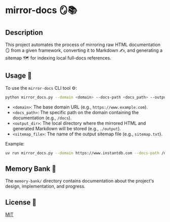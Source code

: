 # mirror-docs 🪞📚

## Description

This project automates the process of mirroring raw HTML documentation 🪞 from a given framework, converting it to Markdown ✍️, and generating a sitemap 🗺️ for indexing local full-docs references.

## Usage 🚀

To use the `mirror-docs` CLI tool ⚙️:

```bash
python mirror_docs.py --domain <domain> --docs-path <docs_path> --output-dir <output_dir> --sitemap-file <sitemap_file>
```

*   `<domain>`: The base domain URL (e.g., `https://www.example.com`).
*   `<docs_path>`: The specific path on the domain containing the documentation (e.g., `/docs`).
*   `<output_dir>`: The local directory where the mirrored HTML and generated Markdown will be stored (e.g., `./output`).
*   `<sitemap_file>`: The name of the output sitemap file (e.g., `sitemap.txt`).

Example:

```bash
uv run mirror_docs.py --domain https://www.instantdb.com --docs-path /docs --output-dir ./instantdb_docs --sitemap-file sitemap.txt
```

## Memory Bank 🧠

The `memory-bank/` directory contains documentation about the project's design, implementation, and progress.

## License 📜

[MIT](LICENSE)
